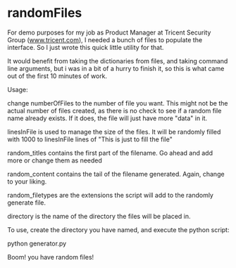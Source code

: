 # randomFiles

For demo purposes for my job as Product Manager at Tricent Security Group (www.tricent.com), I needed a bunch of files to populate the interface. So I just wrote this quick little utility for that.

It would benefit from taking the dictionaries from files, and taking command line arguments, but i was in a bit of a hurry to finish it, so this is what came out of the first 10 minutes of work.

Usage:

change numberOfFiles to the number of file you want. This might not be the actual number of files created, as there is no check to see if a random file name already exists. If it does, the file will just have more "data" in it.

linesInFile is used to manage the size of the files. It will be randomly filled with 1000 to linesInFile lines of "This is just to fill the file"

random_titles contains the first part of the filename. Go ahead and add more or change them as needed

random_content contains the tail of the filename generated. Again, change to your liking.

random_filetypes are the extensions the script will add to the randomly generate file.

directory is the name of the directory the files will be placed in.

To use, create the directory you have named, and execute the python script:

python generator.py

Boom! you have random files!
